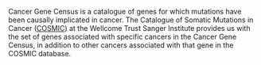 Cancer Gene Census is a catalogue of genes for which mutations have been causally implicated in cancer. The Catalogue of Somatic Mutations in Cancer ([COSMIC](http://cancer.sanger.ac.uk/cosmic)) at the Wellcome Trust Sanger Institute provides us with the set of genes associated with specific cancers in the Cancer Gene Census, in addition to other cancers associated with that gene in the COSMIC database.